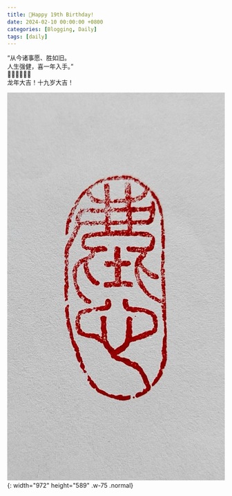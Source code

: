 ```yaml
---
title: 🎂Happy 19th Birthday!
date: 2024-02-10 00:00:00 +0800
categories: [Blogging, Daily]
tags: [daily]
---
```


“从今诸事愿、胜如旧。  
人生强健，喜一年入手。”  
🧨🧨🧧🧧🎊🎊  
龙年大吉！十九岁大吉！  

![2024-02-10-Happy-Birthday-pic](/assets/2024-02-10-Happy-Birthday-pic.jpg){: width="972" height="589" .w-75 .normal}
